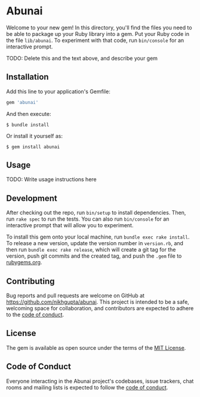 # Abunai

Welcome to your new gem! In this directory, you'll find the files you need to be able to package up your Ruby library into a gem. Put your Ruby code in the file `lib/abunai`. To experiment with that code, run `bin/console` for an interactive prompt.

TODO: Delete this and the text above, and describe your gem

## Installation

Add this line to your application's Gemfile:

```ruby
gem 'abunai'
```

And then execute:

    $ bundle install

Or install it yourself as:

    $ gem install abunai

## Usage

TODO: Write usage instructions here

## Development

After checking out the repo, run `bin/setup` to install dependencies. Then, run `rake spec` to run the tests. You can also run `bin/console` for an interactive prompt that will allow you to experiment.

To install this gem onto your local machine, run `bundle exec rake install`. To release a new version, update the version number in `version.rb`, and then run `bundle exec rake release`, which will create a git tag for the version, push git commits and the created tag, and push the `.gem` file to [rubygems.org](https://rubygems.org).

## Contributing

Bug reports and pull requests are welcome on GitHub at https://github.com/nikhgupta/abunai. This project is intended to be a safe, welcoming space for collaboration, and contributors are expected to adhere to the [code of conduct](https://github.com/nikhgupta/abunai/blob/main/CODE_OF_CONDUCT.md).

## License

The gem is available as open source under the terms of the [MIT License](https://opensource.org/licenses/MIT).

## Code of Conduct

Everyone interacting in the Abunai project's codebases, issue trackers, chat rooms and mailing lists is expected to follow the [code of conduct](https://github.com/nikhgupta/abunai/blob/main/CODE_OF_CONDUCT.md).
